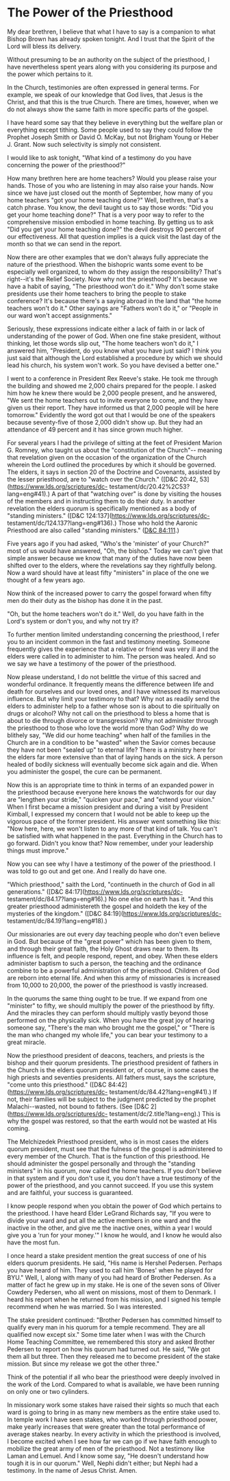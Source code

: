 # The Power of the Priesthood

My dear brethren, I believe that what I have to say is a companion to what
Bishop Brown has already spoken tonight. And I trust that the Spirit of the
Lord will bless its delivery.

Without presuming to be an authority on the subject of the priesthood, I have
nevertheless spent years along with you considering its purpose and the power
which pertains to it.

In the Church, testimonies are often expressed in general terms. For example,
we speak of our knowledge that God lives, that Jesus is the Christ, and that
this is the true Church. There are times, however, when we do not always show
the same faith in more specific parts of the gospel.

I have heard some say that they believe in everything but the welfare plan or
everything except tithing. Some people used to say they could follow the
Prophet Joseph Smith or David O. McKay, but not Brigham Young or Heber J.
Grant. Now such selectivity is simply not consistent.

I would like to ask tonight, "What kind of a testimony do you have concerning
the power of the priesthood?"

How many brethren here are home teachers? Would you please raise your hands.
Those of you who are listening in may also raise your hands. Now since we have
just closed out the month of September, how many of you home teachers "got
your home teaching done?" Well, brethren, that's a catch phrase. You know, the
devil taught us to say those words: "Did you get your home teaching done?"
That is a very poor way to refer to the comprehensive mission embodied in home
teaching. By getting us to ask "Did you get your home teaching done?" the
devil destroys 90 percent of our effectiveness. All that question implies is a
quick visit the last day of the month so that we can send in the report.

Now there are other examples that we don't always fully appreciate the nature
of the priesthood. When the bishopric wants some event to be especially well
organized, to whom do they assign the responsibility? That's right--it's the
Relief Society. Now why not the priesthood? It's because we have a habit of
saying, "The priesthood won't do it." Why don't some stake presidents use
their home teachers to bring the people to stake conference? It's because
there's a saying abroad in the land that "the home teachers won't do it."
Other sayings are "Fathers won't do it," or "People in our ward won't accept
assignments."

Seriously, these expressions indicate either a lack of faith in or lack of
understanding of the power of God. When one fine stake president, without
thinking, let those words slip out, "The home teachers won't do it," I
answered him, "President, do you know what you have just said? I think you
just said that although the Lord established a procedure by which we should
lead his church, his system won't work. So you have devised a better one."

I went to a conference in President Rex Reeve's stake. He took me through the
building and showed me 2,000 chairs prepared for the people. I asked him how
he knew there would be 2,000 people present, and he answered, "We sent the
home teachers out to invite everyone to come, and they have given us their
report. They have informed us that 2,000 people will be here tomorrow."
Evidently the word got out that I would be one of the speakers because
seventy-five of those 2,000 didn't show up. But they had an attendance of 49
percent and it has since grown much higher.

For several years I had the privilege of sitting at the feet of President
Marion G. Romney, who taught us about the "constitution of the Church"--
meaning that revelation given on the occasion of the organization of the
Church wherein the Lord outlined the procedures by which it should be
governed. The elders, it says in section 20 of the Doctrine and Covenants,
assisted by the lesser priesthood, are to "watch over the Church." ([D&amp;C
20:42, 53](https://www.lds.org/scriptures/dc-
testament/dc/20.42%2C53?lang=eng#41).) A part of that "watching over" is done
by visiting the houses of the members and in instructing them to do their
duty. In another revelation the elders quorum is specifically mentioned as a
body of "standing ministers." ([D&amp;C
124:137](https://www.lds.org/scriptures/dc-
testament/dc/124.137?lang=eng#136).) Those who hold the Aaronic Priesthood are
also called "standing ministers." ([D&amp;C
84:111](https://www.lds.org/scriptures/dc-testament/dc/84.111?lang=eng#110).)

Five years ago if you had asked, "Who's the 'minister' of your Church?" most
of us would have answered, "Oh, the bishop." Today we can't give that simple
answer because we know that many of the duties have now been shifted over to
the elders, where the revelations say they rightfully belong. Now a ward
should have at least fifty "ministers" in place of the one we thought of a few
years ago.

Now think of the increased power to carry the gospel forward when fifty men do
their duty as the bishop has done it in the past.

"Oh, but the home teachers won't do it." Well, do you have faith in the Lord's
system or don't you, and why not try it?

To further mention limited understanding concerning the priesthood, I refer
you to an incident common in the fast and testimony meeting. Someone
frequently gives the experience that a relative or friend was very ill and the
elders were called in to administer to him. The person was healed. And so we
say we have a testimony of the power of the priesthood.

Now please understand, I do not belittle the virtue of this sacred and
wonderful ordinance. It frequently means the difference between life and death
for ourselves and our loved ones, and I have witnessed its marvelous
influence. But why limit your testimony to that? Why not as readily send the
elders to administer help to a father whose son is about to die spiritually on
drugs or alcohol? Why not call on the priesthood to bless a home that is about
to die through divorce or transgression? Why not administer through the
priesthood to those who love the world more than God? Why do we blithely say,
"We did our home teaching" when half of the families in the Church are in a
condition to be "wasted" when the Savior comes because they have not been
"sealed up" to eternal life? There is a ministry here for the elders far more
extensive than that of laying hands on the sick. A person healed of bodily
sickness will eventually become sick again and die. When you administer the
gospel, the cure can be permanent.

Now this is an appropriate time to think in terms of an expanded power in the
priesthood because everyone here knows the watchwords for our day are
"lengthen your stride," "quicken your pace," and "extend your vision." When I
first became a mission president and during a visit by President Kimball, I
expressed my concern that I would not be able to keep up the vigorous pace of
the former president. His answer went something like this: "Now here, here, we
won't listen to any more of that kind of talk. You can't be satisfied with
what happened in the past. Everything in the Church has to go forward. Didn't
you know that? Now remember, under your leadership things must improve."

Now you can see why I have a testimony of the power of the priesthood. I was
told to go out and get one. And I really do have one.

"Which priesthood," saith the Lord, "continueth in the church of God in all
generations." ([D&amp;C 84:17](https://www.lds.org/scriptures/dc-
testament/dc/84.17?lang=eng#16).) No one else on earth has it. "And this
greater priesthood administereth the gospel and holdeth the key of the
mysteries of the kingdom." ([D&amp;C 84:19](https://www.lds.org/scriptures/dc-
testament/dc/84.19?lang=eng#18).)

Our missionaries are out every day teaching people who don't even believe in
God. But because of the "great power" which has been given to them, and
through their great faith, the Holy Ghost draws near to them. Its influence is
felt, and people respond, repent, and obey. When these elders administer
baptism to such a person, the teaching and the ordinance combine to be a
powerful administration of the priesthood. Children of God are reborn into
eternal life. And when this army of missionaries is increased from 10,000 to
20,000, the power of the priesthood is vastly increased.

In the quorums the same thing ought to be true. If we expand from one
"minister" to fifty, we should multiply the power of the priesthood by fifty.
And the miracles they can perform should multiply vastly beyond those
performed on the physically sick. When you have the great joy of hearing
someone say, "There's the man who brought me the gospel," or "There is the man
who changed my whole life," you can bear your testimony to a great miracle.

Now the priesthood president of deacons, teachers, and priests is the bishop
and their quorum presidents. The priesthood president of fathers in the Church
is the elders quorum president or, of course, in some cases the high priests
and seventies presidents. All fathers must, says the scripture, "come unto
this priesthood." ([D&amp;C 84:42](https://www.lds.org/scriptures/dc-
testament/dc/84.42?lang=eng#41).) If not, their families will be subject to
the judgment predicted by the prophet Malachi--wasted, not bound to fathers.
(See [D&amp;C 2](https://www.lds.org/scriptures/dc-
testament/dc/2.title?lang=eng).) This is why the gospel was restored, so that
the earth would not be wasted at His coming.

The Melchizedek Priesthood president, who is in most cases the elders quorum
president, must see that the fulness of the gospel is administered to every
member of the Church. That is the function of this priesthood. He should
administer the gospel personally and through the "standing ministers" in his
quorum, now called the home teachers. If you don't believe in that system and
if you don't use it, you don't have a true testimony of the power of the
priesthood, and you cannot succeed. If you use this system and are faithful,
your success is guaranteed.

I know people respond when you obtain the power of God which pertains to the
priesthood. I have heard Elder LeGrand Richards say, "If you were to divide
your ward and put all the active members in one ward and the inactive in the
other, and give me the inactive ones, within a year I would give you a 'run
for your money.'" I know he would, and I know he would also have the most fun.

I once heard a stake president mention the great success of one of his elders
quorum presidents. He said, "His name is Hershel Pedersen. Perhaps you have
heard of him. They used to call him 'Bones' when he played for BYU." Well, I,
along with many of you had heard of Brother Pedersen. As a matter of fact he
grew up in my stake. He is one of the seven sons of Oliver Cowdery Pedersen,
who all went on missions, most of them to Denmark. I heard his report when he
returned from his mission, and I signed his temple recommend when he was
married. So I was interested.

The stake president continued: "Brother Pedersen has committed himself to
qualify every man in his quorum for a temple recommend. They are all qualified
now except six." Some time later when I was with the Church Home Teaching
Committee, we remembered this story and asked Brother Pedersen to report on
how his quorum had turned out. He said, "We got them all but three. Then they
released me to become president of the stake mission. But since my release we
got the other three."

Think of the potential if all who bear the priesthood were deeply involved in
the work of the Lord. Compared to what is available, we have been running on
only one or two cylinders.

In missionary work some stakes have raised their sights so much that each ward
is going to bring in as many new members as the entire stake used to. In
temple work I have seen stakes, who worked through priesthood power, make
yearly increases that were greater than the total performance of average
stakes nearby. In every activity in which the priesthood is involved, I become
excited when I see how far we can go if we have faith enough to mobilize the
great army of men of the priesthood. Not a testimony like Laman and Lemuel.
And I know some say, "He doesn't understand how tough it is in our quorum."
Well, Nephi didn't either; but Nephi had a testimony. In the name of Jesus
Christ. Amen.

